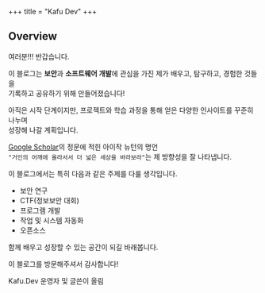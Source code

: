 +++
title = "Kafu Dev"
+++

## Overview

여러분!!! 반갑습니다.

이 블로그는 **보안**과 **소프트웨어 개발**에 관심을 가진 제가 배우고, 탐구하고, 경험한 것들을\
기록하고 공유하기 위해 만들어졌습니다!

아직은 시작 단계이지만, 프로젝트와 학습 과정을 통해 얻은 다양한 인사이트를 꾸준히 나누며\
성장해 나갈 계획입니다.

[Google Scholar](https://scholar.google.com)의 정문에 적힌 아이작 뉴턴의 명언\
`"거인의 어깨에 올라서서 더 넓은 세상을 바라보라"`는 제 방향성을 잘 나타냅니다.

이 블로그에서는 특히 다음과 같은 주제를 다룰 생각입니다.

- 보안 연구
- CTF(정보보안 대회)
- 프로그램 개발
- 작업 및 시스템 자동화
- 오픈소스

함께 배우고 성장할 수 있는 공간이 되길 바래봅니다.

이 블로그를 방문해주셔서 감사합니다!

Kafu.Dev 운영자 및 글쓴이 올림
